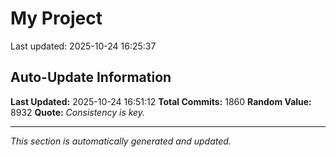 # My Project


Last updated: 2025-10-24 16:25:37











































































































































































































































































































































































































































































































































































































































































































































































































































































































































































































































































































































































































































































































































































































































































































































































































































































































































































































































































































































































































































































































































































































































































































































## Auto-Update Information

**Last Updated:** 2025-10-24 16:51:12
**Total Commits:** 1860
**Random Value:** 8932
**Quote:** _Consistency is key._

---
_This section is automatically generated and updated._